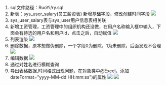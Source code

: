 1. sql文件路径：RuoYi/ry.sql
2. 新表：sys_user_salary(员工薪资表) 新增基础字段，修改创建时间字段
![](http://115.159.82.96/group1/M00/00/00/rBEADl-_nMWARfC2AAD3uFbEHR8189.png)
3. sys_user_salary表与sys_user用户信息表相关联
4. 新增工资管理，工资管理中的组织机构还没做，在用户名称输入框中输入，下面会有待选的用户名和用户id，点击之后，自动赋值
![](http://115.159.82.96/group1/M00/00/00/rBEADl-_nPiAUYbfAACSO00J4VM049.png)
5. 列表渲染
![](http://115.159.82.96/group1/M00/00/00/rBEADl-_nSKAeYufAAENiab7kwE424.png)
6. 删除数据，原本想做伪删除，一个字段0为删除，1为未删除，后面发现不合理
![](http://115.159.82.96/group1/M00/00/00/rBEADl-_nT-AHcIoAAFJrnXtin4938.png)
7. 编辑数据
![](http://115.159.82.96/group1/M00/00/00/rBEADl-_nVmASSDTAAEdgQs41A4595.png)
8. 通过对姓名进行模糊查询
9. 导出表格数据,时间格式出现问题，在对象类中@Excel，添加dateFormat="yyyy-MM-dd HH:mm:ss")的属性
![](http://115.159.82.96/group1/M00/00/00/rBEADl-_nYiARRZbAAJIYQYhZOE666.png)
![](http://115.159.82.96/group1/M00/00/00/rBEADl-_nZuAMXvfAAJKNJ4oHQ0283.png)